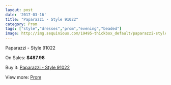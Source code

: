 ```yaml
---
layout: post
date: '2017-03-16'
title: "Paparazzi - Style 91022"
category: Prom
tags: ["style","dresses","prom","evening","beaded"]
image: http://img.sequinious.com/19495-thickbox_default/paparazzi-style-91022.jpg
---
```

Paparazzi - Style 91022

On Sales: **$487.98**
<a href="https://www.sequinious.com/prom/8836-paparazzi-style-91022.html"><amp-img layout="responsive" width="600" height="600" src="//img.sequinious.com/19495-thickbox_default/paparazzi-style-91022.jpg" alt="Paparazzi - Style 91022 0" /></a>
<a href="https://www.sequinious.com/prom/8836-paparazzi-style-91022.html"><amp-img layout="responsive" width="600" height="600" src="//img.sequinious.com/19497-thickbox_default/paparazzi-style-91022.jpg" alt="Paparazzi - Style 91022 1" /></a>
<a href="https://www.sequinious.com/prom/8836-paparazzi-style-91022.html"><amp-img layout="responsive" width="600" height="600" src="//img.sequinious.com/19496-thickbox_default/paparazzi-style-91022.jpg" alt="Paparazzi - Style 91022 2" /></a>

Buy it: [Paparazzi - Style 91022](https://www.sequinious.com/prom/8836-paparazzi-style-91022.html "Paparazzi - Style 91022")

View more: [Prom](https://www.sequinious.com/7-prom "Prom")